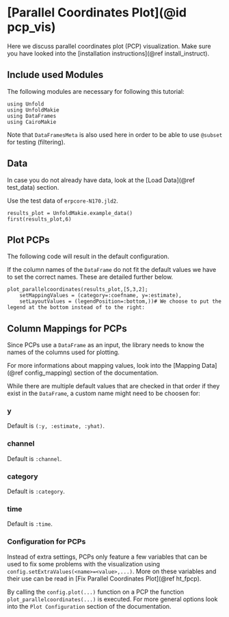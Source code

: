 # [Parallel Coordinates Plot](@id pcp_vis)

Here we discuss parallel coordinates plot (PCP) visualization. 
Make sure you have looked into the [installation instructions](@ref install_instruct).

## Include used Modules
The following modules are necessary for following this tutorial:
```@example main
using Unfold
using UnfoldMakie
using DataFrames
using CairoMakie

```

Note that `DataFramesMeta` is also used here in order to be able to use `@subset` for testing (filtering).

## Data
In case you do not already have data, look at the [Load Data](@ref test_data) section. 

Use the test data of `erpcore-N170.jld2`.

```@example main
results_plot = UnfoldMakie.example_data()
first(results_plot,6)
```

## Plot PCPs

The following code will result in the default configuration. 

If the column names of the `DataFrame` do not fit the default values we have to set the correct names. These are detailed further below.
```@example main
plot_parallelcoordinates(results_plot,[5,3,2];
    setMappingValues = (category=:coefname, y=:estimate),
    setLayoutValues = (legendPosition=:bottom,))# We choose to put the legend at the bottom instead of to the right:
```



## Column Mappings for PCPs

Since PCPs use a `DataFrame` as an input, the library needs to know the names of the columns used for plotting.

For more informations about mapping values, look into the [Mapping Data](@ref config_mapping) section of the documentation.

While there are multiple default values that are checked in that order if they exist in the `DataFrame`, a custom name might need to be choosen for:

### y
Default is `(:y, :estimate, :yhat)`.

### channel
Default is `:channel`.

### category
Default is `:category`.

### time
Default is `:time`.

### Configuration for PCPs

Instead of extra settings, PCPs only feature a few variables that can be used to fix some problems with the visualization using `config.setExtraValues(<name>=<value>,...)`.
More on these variables and their use can be read in [Fix Parallel Coordinates Plot](@ref ht_fpcp).

By calling the `config.plot(...)` function on a PCP the function `plot_parallelcoordinates(...)` is executed.
For more general options look into the `Plot Configuration` section of the documentation.
